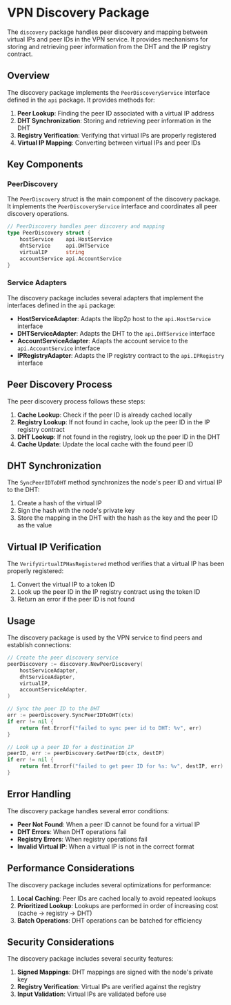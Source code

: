 # VPN Discovery Package

The `discovery` package handles peer discovery and mapping between virtual IPs and peer IDs in the VPN service. It provides mechanisms for storing and retrieving peer information from the DHT and the IP registry contract.

## Overview

The discovery package implements the `PeerDiscoveryService` interface defined in the `api` package. It provides methods for:

1. **Peer Lookup**: Finding the peer ID associated with a virtual IP address
2. **DHT Synchronization**: Storing and retrieving peer information in the DHT
3. **Registry Verification**: Verifying that virtual IPs are properly registered
4. **Virtual IP Mapping**: Converting between virtual IPs and peer IDs

## Key Components

### PeerDiscovery

The `PeerDiscovery` struct is the main component of the discovery package. It implements the `PeerDiscoveryService` interface and coordinates all peer discovery operations.

```go
// PeerDiscovery handles peer discovery and mapping
type PeerDiscovery struct {
    hostService    api.HostService
    dhtService     api.DHTService
    virtualIP      string
    accountService api.AccountService
}
```

### Service Adapters

The discovery package includes several adapters that implement the interfaces defined in the `api` package:

- **HostServiceAdapter**: Adapts the libp2p host to the `api.HostService` interface
- **DHTServiceAdapter**: Adapts the DHT to the `api.DHTService` interface
- **AccountServiceAdapter**: Adapts the account service to the `api.AccountService` interface
- **IPRegistryAdapter**: Adapts the IP registry contract to the `api.IPRegistry` interface

## Peer Discovery Process

The peer discovery process follows these steps:

1. **Cache Lookup**: Check if the peer ID is already cached locally
2. **Registry Lookup**: If not found in cache, look up the peer ID in the IP registry contract
3. **DHT Lookup**: If not found in the registry, look up the peer ID in the DHT
4. **Cache Update**: Update the local cache with the found peer ID

## DHT Synchronization

The `SyncPeerIDToDHT` method synchronizes the node's peer ID and virtual IP to the DHT:

1. Create a hash of the virtual IP
2. Sign the hash with the node's private key
3. Store the mapping in the DHT with the hash as the key and the peer ID as the value

## Virtual IP Verification

The `VerifyVirtualIPHasRegistered` method verifies that a virtual IP has been properly registered:

1. Convert the virtual IP to a token ID
2. Look up the peer ID in the IP registry contract using the token ID
3. Return an error if the peer ID is not found

## Usage

The discovery package is used by the VPN service to find peers and establish connections:

```go
// Create the peer discovery service
peerDiscovery := discovery.NewPeerDiscovery(
    hostServiceAdapter,
    dhtServiceAdapter,
    virtualIP,
    accountServiceAdapter,
)

// Sync the peer ID to the DHT
err := peerDiscovery.SyncPeerIDToDHT(ctx)
if err != nil {
    return fmt.Errorf("failed to sync peer id to DHT: %v", err)
}

// Look up a peer ID for a destination IP
peerID, err := peerDiscovery.GetPeerID(ctx, destIP)
if err != nil {
    return fmt.Errorf("failed to get peer ID for %s: %v", destIP, err)
}
```

## Error Handling

The discovery package handles several error conditions:

- **Peer Not Found**: When a peer ID cannot be found for a virtual IP
- **DHT Errors**: When DHT operations fail
- **Registry Errors**: When registry operations fail
- **Invalid Virtual IP**: When a virtual IP is not in the correct format

## Performance Considerations

The discovery package includes several optimizations for performance:

1. **Local Caching**: Peer IDs are cached locally to avoid repeated lookups
2. **Prioritized Lookup**: Lookups are performed in order of increasing cost (cache -> registry -> DHT)
3. **Batch Operations**: DHT operations can be batched for efficiency

## Security Considerations

The discovery package includes several security features:

1. **Signed Mappings**: DHT mappings are signed with the node's private key
2. **Registry Verification**: Virtual IPs are verified against the registry
3. **Input Validation**: Virtual IPs are validated before use
